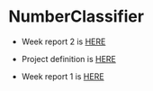 
# NumberClassifier

 - Week report 2 is [HERE](https://github.com/hnen/NumberClassifier/blob/master/doc/week_report_2.md)

 - Project definition is [HERE](https://github.com/hnen/NumberClassifier/blob/master/doc/project_definition.md)
 - Week report 1 is [HERE](https://github.com/hnen/NumberClassifier/blob/master/doc/week_report_1.md)
